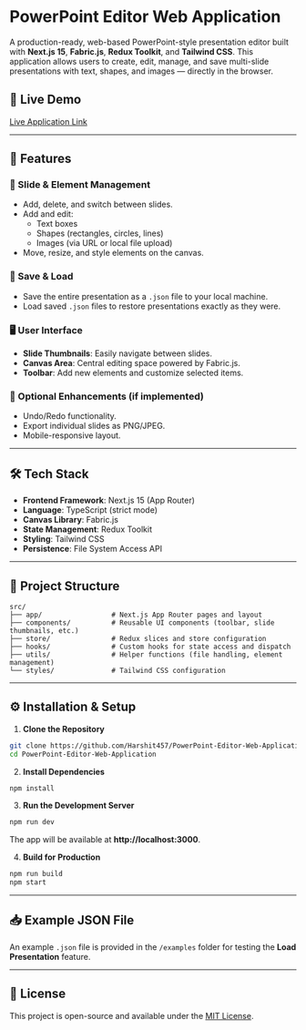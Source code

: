 # PowerPoint Editor Web Application

A production-ready, web-based PowerPoint-style presentation editor built with **Next.js 15**, **Fabric.js**, **Redux Toolkit**, and **Tailwind CSS**. This application allows users to create, edit, manage, and save multi-slide presentations with text, shapes, and images — directly in the browser.

## 🚀 Live Demo
[Live Application Link]([https://your-deployed-url.com](https://power-point-editor-web-application.vercel.app/))

---

## 📌 Features

### 🎨 Slide & Element Management
- Add, delete, and switch between slides.
- Add and edit:
  - Text boxes
  - Shapes (rectangles, circles, lines)
  - Images (via URL or local file upload)
- Move, resize, and style elements on the canvas.

### 💾 Save & Load
- Save the entire presentation as a `.json` file to your local machine.
- Load saved `.json` files to restore presentations exactly as they were.

### 🖥️ User Interface
- **Slide Thumbnails**: Easily navigate between slides.
- **Canvas Area**: Central editing space powered by Fabric.js.
- **Toolbar**: Add new elements and customize selected items.

### 📱 Optional Enhancements (if implemented)
- Undo/Redo functionality.
- Export individual slides as PNG/JPEG.
- Mobile-responsive layout.

---

## 🛠️ Tech Stack

- **Frontend Framework**: Next.js 15 (App Router)
- **Language**: TypeScript (strict mode)
- **Canvas Library**: Fabric.js
- **State Management**: Redux Toolkit
- **Styling**: Tailwind CSS
- **Persistence**: File System Access API

---

## 📂 Project Structure

```
src/
├── app/                 # Next.js App Router pages and layout
├── components/          # Reusable UI components (toolbar, slide thumbnails, etc.)
├── store/               # Redux slices and store configuration
├── hooks/               # Custom hooks for state access and dispatch
├── utils/               # Helper functions (file handling, element management)
└── styles/              # Tailwind CSS configuration
```

---

## ⚙️ Installation & Setup

1. **Clone the Repository**
```bash
git clone https://github.com/Harshit457/PowerPoint-Editor-Web-Application.git
cd PowerPoint-Editor-Web-Application
```

2. **Install Dependencies**
```bash
npm install
```

3. **Run the Development Server**
```bash
npm run dev
```
The app will be available at **http://localhost:3000**.

4. **Build for Production**
```bash
npm run build
npm start
```

---

## 📥 Example JSON File
An example `.json` file is provided in the `/examples` folder for testing the **Load Presentation** feature.

---

## 📄 License
This project is open-source and available under the [MIT License](LICENSE).
